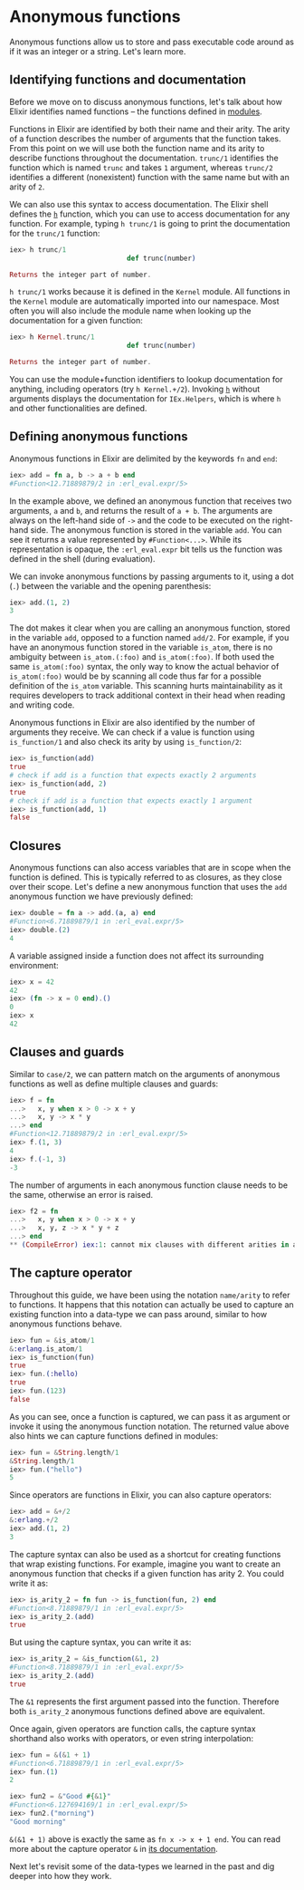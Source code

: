<!--
  SPDX-License-Identifier: Apache-2.0
  SPDX-FileCopyrightText: 2021 The Elixir Team
-->

# Anonymous functions

Anonymous functions allow us to store and pass executable code around as if it was an integer or a string. Let's learn more.

## Identifying functions and documentation

Before we move on to discuss anonymous functions, let's talk about how Elixir identifies named functions – the functions defined in [modules](modules-and-functions.md).

Functions in Elixir are identified by both their name and their arity. The arity of a function describes the number of arguments that the function takes. From this point on we will use both the function name and its arity to describe functions throughout the documentation. `trunc/1` identifies the function which is named `trunc` and takes `1` argument, whereas `trunc/2` identifies a different (nonexistent) function with the same name but with an arity of `2`.

We can also use this syntax to access documentation. The Elixir shell defines the [`h`](`IEx.Helpers.h/1`) function, which you can use to access documentation for any function. For example, typing `h trunc/1` is going to print the documentation for the `trunc/1` function:

```elixir
iex> h trunc/1
                             def trunc(number)

Returns the integer part of number.
```

`h trunc/1` works because it is defined in the `Kernel` module. All functions in the `Kernel` module are automatically imported into our namespace. Most often you will also include the module name when looking up the documentation for a given function:

```elixir
iex> h Kernel.trunc/1
                             def trunc(number)

Returns the integer part of number.
```

You can use the module+function identifiers to lookup documentation for anything, including operators (try `h Kernel.+/2`). Invoking [`h`](`IEx.Helpers.h/1`) without arguments displays the documentation for `IEx.Helpers`, which is where `h` and other functionalities are defined.

## Defining anonymous functions

Anonymous functions in Elixir are delimited by the keywords `fn` and `end`:

```elixir
iex> add = fn a, b -> a + b end
#Function<12.71889879/2 in :erl_eval.expr/5>
```

In the example above, we defined an anonymous function that receives two arguments, `a` and `b`, and returns the result of `a + b`. The arguments are always on the left-hand side of `->` and the code to be executed on the right-hand side. The anonymous function is stored in the variable `add`. You can see it returns a value represented by `#Function<...>`. While its representation is opaque, the `:erl_eval.expr` bit tells us the function was defined in the shell (during evaluation).

We can invoke anonymous functions by passing arguments to it, using a dot (`.`) between the variable and the opening parenthesis:

```elixir
iex> add.(1, 2)
3
```

The dot makes it clear when you are calling an anonymous function, stored in the variable `add`, opposed to a function named `add/2`. For example, if you have an anonymous function stored in the variable `is_atom`, there is no ambiguity between `is_atom.(:foo)` and `is_atom(:foo)`. If both used the same `is_atom(:foo)` syntax, the only way to know the actual behavior of `is_atom(:foo)` would be by scanning all code thus far for a possible definition of the `is_atom` variable. This scanning hurts maintainability as it requires developers to track additional context in their head when reading and writing code.

Anonymous functions in Elixir are also identified by the number of arguments they receive. We can check if a value is function using `is_function/1` and also check its arity by using `is_function/2`:

```elixir
iex> is_function(add)
true
# check if add is a function that expects exactly 2 arguments
iex> is_function(add, 2)
true
# check if add is a function that expects exactly 1 argument
iex> is_function(add, 1)
false
```

## Closures

Anonymous functions can also access variables that are in scope when the function is defined. This is typically referred to as closures, as they close over their scope. Let's define a new anonymous function that uses the `add` anonymous function we have previously defined:

```elixir
iex> double = fn a -> add.(a, a) end
#Function<6.71889879/1 in :erl_eval.expr/5>
iex> double.(2)
4
```

A variable assigned inside a function does not affect its surrounding environment:

```elixir
iex> x = 42
42
iex> (fn -> x = 0 end).()
0
iex> x
42
```

## Clauses and guards

Similar to `case/2`, we can pattern match on the arguments of anonymous functions as well as define multiple clauses and guards:

```elixir
iex> f = fn
...>   x, y when x > 0 -> x + y
...>   x, y -> x * y
...> end
#Function<12.71889879/2 in :erl_eval.expr/5>
iex> f.(1, 3)
4
iex> f.(-1, 3)
-3
```

The number of arguments in each anonymous function clause needs to be the same, otherwise an error is raised.

```elixir
iex> f2 = fn
...>   x, y when x > 0 -> x + y
...>   x, y, z -> x * y + z
...> end
** (CompileError) iex:1: cannot mix clauses with different arities in anonymous functions
```

## The capture operator

Throughout this guide, we have been using the notation `name/arity` to refer to functions. It happens that this notation can actually be used to capture an existing function into a data-type we can pass around, similar to how anonymous functions behave.

```elixir
iex> fun = &is_atom/1
&:erlang.is_atom/1
iex> is_function(fun)
true
iex> fun.(:hello)
true
iex> fun.(123)
false
```

As you can see, once a function is captured, we can pass it as argument or invoke it using the anonymous function notation. The returned value above also hints we can capture functions defined in modules:

```elixir
iex> fun = &String.length/1
&String.length/1
iex> fun.("hello")
5
```

Since operators are functions in Elixir, you can also capture operators:

```elixir
iex> add = &+/2
&:erlang.+/2
iex> add.(1, 2)
3
```

The capture syntax can also be used as a shortcut for creating functions that wrap existing functions. For example, imagine you want to create an anonymous function that checks if a given function has arity 2. You could write it as:

```elixir
iex> is_arity_2 = fn fun -> is_function(fun, 2) end
#Function<8.71889879/1 in :erl_eval.expr/5>
iex> is_arity_2.(add)
true
```

But using the capture syntax, you can write it as:

```elixir
iex> is_arity_2 = &is_function(&1, 2)
#Function<8.71889879/1 in :erl_eval.expr/5>
iex> is_arity_2.(add)
true
```

The `&1` represents the first argument passed into the function. Therefore both `is_arity_2` anonymous functions defined above are equivalent.

Once again, given operators are function calls, the capture syntax shorthand also works with operators, or even string interpolation:

```elixir
iex> fun = &(&1 + 1)
#Function<6.71889879/1 in :erl_eval.expr/5>
iex> fun.(1)
2

iex> fun2 = &"Good #{&1}"
#Function<6.127694169/1 in :erl_eval.expr/5>
iex> fun2.("morning")
"Good morning"
```

`&(&1 + 1)` above is exactly the same as `fn x -> x + 1 end`. You can read more about the capture operator `&` in [its documentation](`&/1`).

Next let's revisit some of the data-types we learned in the past and dig deeper into how they work.
